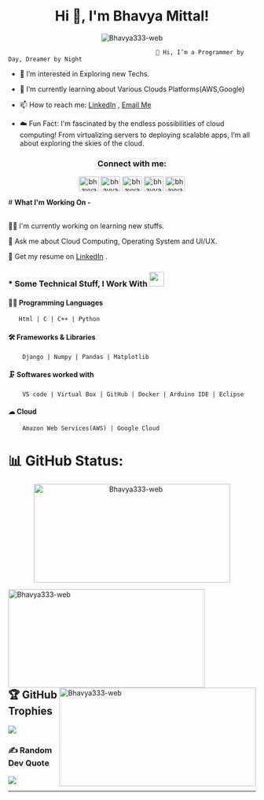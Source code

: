 <h1 align="center">Hi 👋, I'm Bhavya Mittal!</h1>

<p align="center"> <img src="https://komarev.com/ghpvc/?username=Bhavya333-web&label=Profile%20views&color=0e75b6&style=flat" alt="Bhavya333-web" /> </p>
                                                        
                                              👋 Hi, I’m a Programmer by Day, Dreamer by Night
- 👀 I’m interested in Exploring new Techs.
- 🌱 I’m currently learning about Various Clouds Platforms(AWS,Google)
- 📫 How to reach me: [LinkedIn](https://www.linkedin.com/in/bhavya-mittal-86aab1287) , [Email Me](mailto:bhavyamittal575@gmail.com)

- ☁️ Fun Fact: I'm fascinated by the endless possibilities of cloud computing! From virtualizing servers to deploying scalable apps, I’m all about exploring the skies of the cloud.


<h3 align="center">Connect with me:</h3>
<p align="center">
  <a href="https://linkedin.com/in/bhavya-mittal-86aab1287" target="blank"><img align="center" src="https://raw.githubusercontent.com/rahuldkjain/github-profile-readme-generator/master/src/images/icons/Social/linked-in-alt.svg" alt="bhavya-mittal-86aab1287" height="30" width="40" /></a>
  <a href="https://github.com/Bhavya333-web" target="blank"><img align="center" src="https://raw.githubusercontent.com/rahuldkjain/github-profile-readme-generator/master/src/images/icons/Social/github.svg" alt="bhavya333-web" height="30" width="40" /></a>
  <a href="https://www.codechef.com/users/bhavya0309" target="blank"><img align="center" src="https://i.pinimg.com/originals/c5/d9/fc/c5d9fc1e18bcf039f464c2ab6cfb3eb6.jpg" alt="bhavya0309" height="30" width="40" /></a>
<a href="https://www.hackerrank.com/profile/bhavyamittal575" target="blank"><img align="center" src="https://raw.githubusercontent.com/rahuldkjain/github-profile-readme-generator/master/src/images/icons/Social/hackerrank.svg" alt="bhavyamittal575" height="30" width="40" /></a>
  <a href="https://www.geeksforgeeks.org/user/bhavyami0f73/" target="blank"><img align="center" src="https://th.bing.com/th/id/OIP.2KCXnP7qEjCWEb6hc3eb_AHaFM?w=239&h=180&c=7&r=0&o=5&dpr=1.3&pid=1.7" alt="bhavyami0f73" height="30" width="40" /></a>
</p>
<!------<img src="https://user-images.githubusercontent.com/74038190/225813708-98b745f2-7d22-48cf-9150-083f1b00d6c9.gif" alt="home screen gif" />---->
# <b> What I'm Working On -  </b>
<br>
</br>


  👨‍💻 I'm currently working on learning new stuffs.

  💬 Ask me about Cloud Computing, Operating System and UI/UX.

  📄 Get my resume on [LinkedIn](https://www.linkedin.com/in/bhavya-mittal-86aab1287) .
  

### * Some Technical Stuff, I Work With <img src="https://media.giphy.com/media/WUlplcMpOCEmTGBtBW/giphy.gif" width="30">

 #### 👨‍💻 Programming Languages
  
       Html | C | C++ | Python

 #### 🛠 Frameworks & Libraries 
  
        Django | Numpy | Pandas | Matplotlib 


 #### 🗜 Softwares worked with
   
        VS code | Virtual Box | GitHub | Docker | Arduino IDE | Eclipse

 #### ☁ Cloud 
   
        Amazon Web Services(AWS) | Google Cloud


# 📊 GitHub Status:
<p align="center"><img src="https://github-readme-streak-stats.herokuapp.com/?user=Bhavya333-web&" alt="Bhavya333-web"  height="200" width="400" </p> 

<!-----![](https://github-readme-streak-stats.herokuapp.com/?user=Bhavya333-web&theme=dark&hide_border=false)<br/>---->
<p><img align="left" src="https://github-readme-stats.vercel.app/api/top-langs?username=Bhavya333-web&show_icons=true&locale=en&layout=compact&theme=light" alt="Bhavya333-web"  height="200" width="400" /></p>

<p>&nbsp;<img align="right" src="https://github-readme-stats.vercel.app/api?username=Bhavya333-web&show_icons=true&locale=en&theme=light" alt="Bhavya333-web"  height="200" width="400" /></p>
<!--------<p><img align="" src="https://streak-stats.demolab.com/?user==Bhavya333-web&theme=dark" alt="=P09s" /></p>------>

<!----------![](https://github-readme-stats.vercel.app/api/top-langs/?username=Bhavya333-web&theme=dark&hide_border=false&include_all_commits=true&count_private=false&layout=compact)----->


<!--------![](https://github-readme-stats.vercel.app/api?username=Bhavya333-web&theme=dark&hide_border=false&include_all_commits=false&count_private=false)<br>------->
<br> </br>
<br> </br>
<br> </br>
<br> </br>



## 🏆 GitHub Trophies
<!--![](https://github-profile-trophy.vercel.app/?username=Bhavya333-web&theme=chalk&no-frame=false&no-bg=true&margin-w=4)---->
<img src="https://github-profile-trophy.vercel.app/?username=Bhavya333-web&theme=radical&no-frame=false&no-bg=false&margin-w=4"/>

### ✍️ Random Dev Quote
![](https://quotes-github-readme.vercel.app/api?type=horizontal&theme=radical)

<!----------<h2 align="left">📑 Latest Blog</h2>

[![Aaditya Mishra Medium](https://github-readme-medium.vercel.app/?username=Bhavya333-web)](https://github.com/Bhavya333-web)

###

<h2 align="center">Summary</h2>

###
<div align="center">

[![GitHub WidgetBox](https://github-widgetbox.vercel.app/api/profile?username=Bhavya333-webs&data=followers,repositories,stars&theme=darkmode)](https://github.com/Bhavya333-web)

<div/>
-------------------->



---
